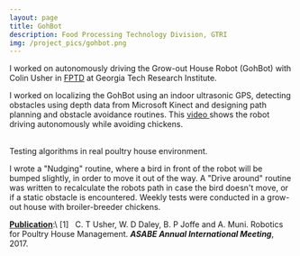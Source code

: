 ```yaml
---
layout: page
title: GohBot
description: Food Processing Technology Division, GTRI
img: /project_pics/gohbot.png
---
```

I worked on autonomously driving the Grow-out House Robot (GohBot) with Colin Usher in
<a href="http://www.fptd.gatech.edu/robotics/grobot.html" target="blank"> FPTD</a>
at Georgia Tech Research Institute.  

I worked on localizing the GohBot using an indoor ultrasonic GPS, detecting obstacles using
depth data from Microsoft Kinect and designing path planning and obstacle avoidance
routines. This <a href="https://drive.google.com/file/d/0Bx0AJvW-lbnBY09HRV9XWVI5VGM/view?usp=sharingvideo" target="blank">video </a>
shows the robot driving autonomously while avoiding chickens.

<div class="img_row">
	<img class="col two" src="{{ site.baseurl }}/project_pics/gohbot2.JPG" alt="" title="Test chicken house"/>
	<img class="col one" src="{{ site.baseurl }}/project_pics/gohbot3.jpeg" alt="" title="Localization map"/>
</div>
<div class="col three caption">
	Testing algorithms in real poultry house environment.
</div>

I wrote a "Nudging" routine, where a bird in front of the robot will be bumped slightly,
in order to move it out of the way. A "Drive around" routine was written to recalculate the robots
path in case the bird doesn't move, or if a static obstacle is encountered. Weekly tests were
conducted in a grow-out house with broiler-breeder chickens.

<a href="http://elibrary.asabe.org/abstract.asp?aid=48032&t=2&redir=&redirType=" target="blank"><b>Publication</b></a>:\\
[1]  &nbsp; C. T Usher, W. D Daley, B. P Joffe and A. Muni. Robotics for Poultry House
Management. <b><i>ASABE Annual International Meeting</i></b>, 2017.
